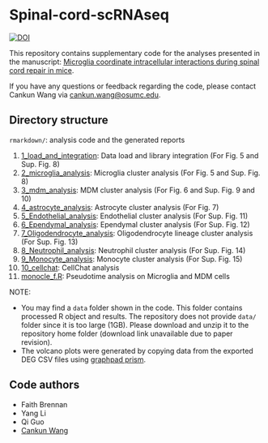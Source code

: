 # Spinal-cord-scRNAseq

[![DOI](https://zenodo.org/badge/457175435.svg)](https://zenodo.org/badge/latestdoi/457175435)

This repository contains supplementary code for the analyses presented in the manuscript: [Microglia coordinate intracellular interactions during spinal cord repair in mice](https://www.nature.com/articles/s41467-022-31797-0).

If you have any questions or feedback regarding the code, please contact Cankun Wang via <cankun.wang@osumc.edu>.

## Directory structure

`rmarkdown/`: analysis code and the generated reports
  1. [1_load_and_integration](https://htmlpreview.github.io/?https://github.com/OSU-BMBL/Spinal-cord-scRNAseq/blob/master/rmarkdown/1_load_and_integration.html): Data load and library integration (For Fig. 5 and Sup. Fig. 8)
  2. [2_microglia_analysis](http://htmlpreview.github.io/?https://github.com/OSU-BMBL/Spinal-cord-scRNAseq/blob/master/rmarkdown/2_microglia_analysis.html): Microglia cluster analysis (For Fig. 5 and Sup. Fig. 8)
  3. [3_mdm_analysis](http://htmlpreview.github.io/?https://github.com/OSU-BMBL/Spinal-cord-scRNAseq/blob/master/rmarkdown/3_mdm_analysis.html): MDM cluster analysis (For Fig. 6 and Sup. Fig. 9 and 10)
  4. [4_astrocyte_analysis](http://htmlpreview.github.io/?https://github.com/OSU-BMBL/Spinal-cord-scRNAseq/blob/master/rmarkdown/4_astrocyte_analysis.html): Astrocyte cluster analysis (For Fig. 7)
  5. [5_Endothelial_analysis](http://htmlpreview.github.io/?https://github.com/OSU-BMBL/Spinal-cord-scRNAseq/blob/master/rmarkdown/5_Endothelial_analysis.html): Endothelial cluster analysis (For Sup. Fig. 11)
  6. [6_Ependymal_analysis](http://htmlpreview.github.io/?https://github.com/OSU-BMBL/Spinal-cord-scRNAseq/blob/master/rmarkdown/6_Ependymal_analysis.html): Ependymal cluster analysis (For Sup. Fig. 12)
  7. [7_Oligodendrocyte_analysis](http://htmlpreview.github.io/?https://github.com/OSU-BMBL/Spinal-cord-scRNAseq/blob/master/rmarkdown/7_Oligodendrocyte_analysis.html): Oligodendrocyte lineage cluster analysis (For Sup. Fig. 13)
  8. [8_Neutrophil_analysis](http://htmlpreview.github.io/?https://github.com/OSU-BMBL/Spinal-cord-scRNAseq/blob/master/rmarkdown/8_Neutrophil_analysis.html): Neutrophil cluster analysis (For Sup. Fig. 14)
  9. [9_Monocyte_analysis](http://htmlpreview.github.io/?https://github.com/OSU-BMBL/Spinal-cord-scRNAseq/blob/master/rmarkdown/9_Monocyte_analysis.html): Monocyte cluster analysis (For Sup. Fig. 15)
  10. [10_cellchat](http://htmlpreview.github.io/?https://github.com/OSU-BMBL/Spinal-cord-scRNAseq/blob/master/rmarkdown/10_cellchat.html): CellChat analysis
  11. [monocle_f.R](https://github.com/OSU-BMBL/Spinal-cord-scRNAseq/blob/master/rmarkdown/monocle3_f.R): Pseudotime analysis on Microglia and MDM cells

NOTE: 
- You may find a `data` folder shown in the code. This folder contains processed R object and results. The repository does not provide `data/` folder since it is too large (1GB). Please download and unzip it to the repository home folder (download link unavailable due to paper revision).
- The volcano plots were generated by copying data from the exported DEG CSV files using [graphpad prism](https://www.graphpad.com/).

## Code authors

- Faith Brennan
- Yang Li
- Qi Guo
- [Cankun Wang](https://github.com/Wang-Cankun)
